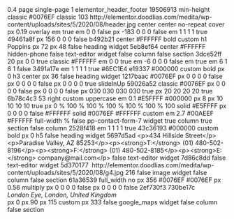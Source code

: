 <?xml version="1.0" encoding="UTF-8" ?>
<root>
  <version>0.4</version>
  <title>Contact</title>
  <type>page</type>
  <metadata>
    <template_type>single-page</template_type>
    <include_in_zip>1</include_in_zip>
    <elementor_pro_required/>
    <wp_page_template>elementor_header_footer</wp_page_template>
  </metadata>
  <content>
    <id>19506913</id>
    <settings>
      <height>min-height</height>
      <background_background>classic</background_background>
      <background_color>#0076EF</background_color>
      <background_overlay_background>classic</background_overlay_background>
      <background_overlay_image>
        <id>103</id>
        <url>http://elementor.doodlias.com/medita/wp-content/uploads/sites/5/2020/08/header.jpg</url>
      </background_overlay_image>
      <background_overlay_position>center center</background_overlay_position>
      <background_overlay_repeat>no-repeat</background_overlay_repeat>
      <background_overlay_size>cover</background_overlay_size>
      <background_overlay_opacity>
        <unit>px</unit>
        <size>0.19</size>
        <sizes/>
      </background_overlay_opacity>
      <overlay_blend_mode>overlay</overlay_blend_mode>
      <padding_mobile>
        <unit>em</unit>
        <top></top>
        <right></right>
        <bottom></bottom>
        <left></left>
        <isLinked>true</isLinked>
      </padding_mobile>
      <margin_mobile>
        <unit>em</unit>
        <top></top>
        <right>0</right>
        <bottom></bottom>
        <left>0</left>
        <isLinked>false</isLinked>
      </margin_mobile>
      <margin>
        <unit>px</unit>
        <top>-183</top>
        <right>0</right>
        <bottom>0</bottom>
        <left>0</left>
        <isLinked>false</isLinked>
      </margin>
      <padding>
        <unit>em</unit>
        <top>1</top>
        <right>1</right>
        <bottom>1</bottom>
        <left>1</left>
        <isLinked>true</isLinked>
      </padding>
    </settings>
    <elements>
      <id>49461a8f</id>
      <settings column_size='100' inline_size='null'>
        <padding>
          <unit>px</unit>
          <top>156</top>
          <right>0</right>
          <bottom>0</bottom>
          <left>0</left>
          <isLinked>false</isLinked>
        </padding>
      </settings>
      <elements>
        <id>b492b21</id>
        <settings padding_mobile='[object Object]'>
          <title>Contact</title>
          <align>center</align>
          <title_color>#FFFFFF</title_color>
          <typography_font_weight>bold</typography_font_weight>
          <typography_typography>custom</typography_typography>
          <header_size>h1</header_size>
          <typography_font_family>Poppins</typography_font_family>
          <typography_font_size>
            <unit>px</unit>
            <size>72</size>
            <sizes/>
          </typography_font_size>
          <typography_font_size_mobile>
            <unit>px</unit>
            <size>48</size>
            <sizes/>
          </typography_font_size_mobile>
        </settings>
        <elements/>
        <isInner>false</isInner>
        <widgetType>heading</widgetType>
        <elType>widget</elType>
      </elements>
      <elements>
        <id>5eb8ef64</id>
        <settings padding='[object Object]'>
          <align>center</align>
          <text_color>#FFFFFF</text_color>
          <hide_mobile>hidden-phone</hide_mobile>
        </settings>
        <elements/>
        <isInner>false</isInner>
        <widgetType>text-editor</widgetType>
        <elType>widget</elType>
      </elements>
      <isInner>false</isInner>
      <elType>column</elType>
    </elements>
    <isInner>false</isInner>
    <elType>section</elType>
  </content>
  <content>
    <id>3dce52ff</id>
    <settings>
      <structure>20</structure>
      <margin>
        <unit>px</unit>
        <top></top>
        <right>0</right>
        <bottom></bottom>
        <left>0</left>
        <isLinked>true</isLinked>
      </margin>
      <background_background>classic</background_background>
      <background_color>#FFFFFF</background_color>
      <margin_tablet>
        <unit>em</unit>
        <top></top>
        <right>0</right>
        <bottom></bottom>
        <left>0</left>
        <isLinked>true</isLinked>
      </margin_tablet>
      <margin_mobile>
        <unit>em</unit>
        <top>-6</top>
        <right>0</right>
        <bottom>0</bottom>
        <left>0</left>
        <isLinked>false</isLinked>
      </margin_mobile>
      <padding_tablet>
        <unit>em</unit>
        <top></top>
        <right></right>
        <bottom></bottom>
        <left></left>
        <isLinked>true</isLinked>
      </padding_tablet>
      <padding>
        <unit>em</unit>
        <top>6</top>
        <right>1</right>
        <bottom>6</bottom>
        <left>1</left>
        <isLinked>false</isLinked>
      </padding>
    </settings>
    <elements>
      <id>3491a17e</id>
      <settings column_size='50' inline_size='null' inline_size_tablet='65'>
        <padding>
          <unit>em</unit>
          <top>1</top>
          <right>1</right>
          <bottom>1</bottom>
          <left>1</left>
          <isLinked>true</isLinked>
        </padding>
        <background_color>#6EC1E4</background_color>
      </settings>
      <elements>
        <id>e19337</id>
        <settings>
          <title>Get in touch</title>
          <title_color>#000000</title_color>
          <typography_typography>custom</typography_typography>
          <typography_font_weight>bold</typography_font_weight>
          <typography_letter_spacing>
            <unit>px</unit>
            <size>0</size>
            <sizes/>
          </typography_letter_spacing>
          <header_size>h3</header_size>
          <align_mobile>center</align_mobile>
          <typography_font_size_mobile>
            <unit>px</unit>
            <size>36</size>
            <sizes/>
          </typography_font_size_mobile>
        </settings>
        <elements/>
        <isInner>false</isInner>
        <widgetType>heading</widgetType>
        <elType>widget</elType>
      </elements>
      <elements>
        <id>1217baac</id>
        <settings>
          <background_color>#0076EF</background_color>
          <padding>
            <unit>px</unit>
            <top>0</top>
            <right>0</right>
            <bottom>0</bottom>
            <left>0</left>
            <isLinked>false</isLinked>
          </padding>
          <padding_tablet>
            <unit>px</unit>
            <top>0</top>
            <right>0</right>
            <bottom>0</bottom>
            <left>0</left>
            <isLinked>false</isLinked>
          </padding_tablet>
          <padding_mobile>
            <unit>px</unit>
            <top>0</top>
            <right>0</right>
            <bottom>0</bottom>
            <left>0</left>
            <isLinked>true</isLinked>
          </padding_mobile>
          <animation>slideInUp</animation>
        </settings>
        <elements>
          <id>59026a52</id>
          <settings column_size='100' inline_size='null'>
            <background_background>classic</background_background>
            <background_color>#0076EF</background_color>
            <margin_tablet>
              <unit>px</unit>
              <top>0</top>
              <right>0</right>
              <bottom>0</bottom>
              <left>0</left>
              <isLinked>false</isLinked>
            </margin_tablet>
            <margin_mobile>
              <unit>px</unit>
              <top>0</top>
              <right>0</right>
              <bottom>0</bottom>
              <left>0</left>
              <isLinked>false</isLinked>
            </margin_mobile>
            <padding>
              <unit>px</unit>
              <top>030</top>
              <right>030</right>
              <bottom>030</bottom>
              <left>030</left>
              <isLinked>true</isLinked>
            </padding>
            <padding_tablet>
              <unit>px</unit>
              <top>20</top>
              <right>20</right>
              <bottom>20</bottom>
              <left>20</left>
              <isLinked>true</isLinked>
            </padding_tablet>
          </settings>
          <elements>
            <id>6b78c4c3</id>
            <settings margin='[object Object]' padding='[object Object]' border_radius='[object Object]'>
              <contact_form_list>53</contact_form_list>
              <heading_alignment>right</heading_alignment>
              <title_typography_typography>custom</title_typography_typography>
              <title_typography_text_transform>uppercase</title_typography_text_transform>
              <title_typography_line_height>
                <unit>em</unit>
                <size>0.1</size>
                <sizes/>
              </title_typography_line_height>
              <field_bg>#E5FFFF</field_bg>
              <field_text_color>#000000</field_text_color>
              <input_spacing>
                <unit>px</unit>
                <size>8</size>
                <sizes/>
              </input_spacing>
              <field_padding>
                <unit>px</unit>
                <top>10</top>
                <right>10</right>
                <bottom>10</bottom>
                <left>10</left>
                <isLinked>true</isLinked>
              </field_padding>
              <text_indent>
                <unit>px</unit>
                <size>0</size>
                <sizes/>
              </text_indent>
              <input_width>
                <unit>%</unit>
                <size>100</size>
                <sizes/>
              </input_width>
              <input_width_tablet>
                <unit>%</unit>
                <size>100</size>
                <sizes/>
              </input_width_tablet>
              <input_width_mobile>
                <unit>%</unit>
                <size>100</size>
                <sizes/>
              </input_width_mobile>
              <textarea_width>
                <unit>%</unit>
                <size>100</size>
                <sizes/>
              </textarea_width>
              <textarea_width_tablet>
                <unit>%</unit>
                <size>100</size>
                <sizes/>
              </textarea_width_tablet>
              <textarea_width_mobile>
                <unit>%</unit>
                <size>100</size>
                <sizes/>
              </textarea_width_mobile>
              <field_border_border>solid</field_border_border>
              <field_border_color>#E5FFFF</field_border_color>
              <field_radius>
                <unit>px</unit>
                <top>0</top>
                <right>0</right>
                <bottom>0</bottom>
                <left>0</left>
                <isLinked>false</isLinked>
              </field_radius>
              <field_bg_focus>#FFFFFF</field_bg_focus>
              <input_border_focus_border>solid</input_border_focus_border>
              <input_border_focus_color>#0076EF</input_border_focus_color>
              <text_color_label>#FFFFFF</text_color_label>
              <typography_label_typography>custom</typography_label_typography>
              <typography_label_line_height>
                <unit>em</unit>
                <size>2.7</size>
                <sizes/>
              </typography_label_line_height>
              <button_bg_color_normal>#00AEEF</button_bg_color_normal>
              <button_bg_color_hover>#FFFFFF</button_bg_color_hover>
              <button_width_type>full-width</button_width_type>
              <button_margin_mobile>
                <unit>%</unit>
                <size></size>
                <sizes/>
              </button_margin_mobile>
            </settings>
            <elements/>
            <isInner>false</isInner>
            <widgetType>pp-contact-form-7</widgetType>
            <elType>widget</elType>
          </elements>
          <isInner>true</isInner>
          <elType>column</elType>
        </elements>
        <isInner>true</isInner>
        <elType>section</elType>
      </elements>
      <isInner>false</isInner>
      <elType>column</elType>
    </elements>
    <elements>
      <id>2528f418</id>
      <settings column_size='50' inline_size='null' inline_size_tablet='35'>
        <padding>
          <unit>em</unit>
          <top>1</top>
          <right>1</right>
          <bottom>1</bottom>
          <left>1</left>
          <isLinked>true</isLinked>
        </padding>
      </settings>
      <elements>
        <id>43c36193</id>
        <settings>
          <title>Mauris sit amet velit at tortor fermentum porta.</title>
          <title_color>#000000</title_color>
          <typography_typography>custom</typography_typography>
          <typography_font_weight>bold</typography_font_weight>
          <typography_letter_spacing>
            <unit>px</unit>
            <size>0</size>
            <sizes/>
          </typography_letter_spacing>
          <header_size>h5</header_size>
        </settings>
        <elements/>
        <isInner>false</isInner>
        <widgetType>heading</widgetType>
        <elType>widget</elType>
      </elements>
      <elements>
        <id>5697d5ad</id>
        <settings>
          <editor>&lt;p&gt;434 Hillside Street&lt;/p&gt;&lt;p&gt;Paradise Valley, AZ 85253&lt;/p&gt;&lt;p&gt;&lt;strong&gt;T:&lt;/strong&gt; (01) 480-502-8196&lt;/p&gt;&lt;p&gt;&lt;strong&gt;F:&lt;/strong&gt; (01) 480-502-8185&lt;/p&gt;&lt;p&gt;&lt;strong&gt;E:&lt;/strong&gt; company@mail.com&lt;/p&gt;</editor>
        </settings>
        <elements/>
        <isInner>false</isInner>
        <widgetType>text-editor</widgetType>
        <elType>widget</elType>
      </elements>
      <elements>
        <id>7d86c8dd</id>
        <settings/>
        <elements/>
        <isInner>false</isInner>
        <widgetType>text-editor</widgetType>
        <elType>widget</elType>
      </elements>
      <elements>
        <id>5d370177</id>
        <settings>
          <image>
            <url>http://elementor.doodlias.com/medita/wp-content/uploads/sites/5/2020/08/g4.jpg</url>
            <id>216</id>
          </image>
        </settings>
        <elements/>
        <isInner>false</isInner>
        <widgetType>image</widgetType>
        <elType>widget</elType>
      </elements>
      <isInner>false</isInner>
      <elType>column</elType>
    </elements>
    <isInner>false</isInner>
    <elType>section</elType>
  </content>
  <content>
    <id>61a36539</id>
    <settings>
      <layout>full_width</layout>
      <gap>no</gap>
      <custom_height>
        <unit>px</unit>
        <size>356</size>
        <sizes/>
      </custom_height>
      <background_color>#0076EF</background_color>
      <background_overlay_color>#0076EF</background_overlay_color>
      <background_overlay_opacity>
        <unit>px</unit>
        <size>0.56</size>
        <sizes/>
      </background_overlay_opacity>
      <overlay_blend_mode>multiply</overlay_blend_mode>
      <margin>
        <unit>px</unit>
        <top>0</top>
        <right>0</right>
        <bottom>0</bottom>
        <left>0</left>
        <isLinked>false</isLinked>
      </margin>
      <padding>
        <unit>px</unit>
        <top>0</top>
        <right>0</right>
        <bottom>0</bottom>
        <left>0</left>
        <isLinked>false</isLinked>
      </padding>
    </settings>
    <elements>
      <id>2ef730f3</id>
      <settings column_size='100' inline_size='null'/>
      <elements>
        <id>730be17c</id>
        <settings background_color='#0076EF' margin='[object Object]' padding='[object Object]'>
          <address>London Eye, London, United Kingdom</address>
          <css_filters_saturate>
            <unit>px</unit>
            <size>0</size>
            <sizes/>
          </css_filters_saturate>
          <css_filters_brightness>
            <unit>px</unit>
            <size>90</size>
            <sizes/>
          </css_filters_brightness>
          <css_filters_contrast>
            <unit>px</unit>
            <size>115</size>
            <sizes/>
          </css_filters_contrast>
          <css_filters_css_filter>custom</css_filters_css_filter>
          <height>
            <unit>px</unit>
            <size>333</size>
            <sizes/>
          </height>
        </settings>
        <elements/>
        <isInner>false</isInner>
        <widgetType>google_maps</widgetType>
        <elType>widget</elType>
      </elements>
      <isInner>false</isInner>
      <elType>column</elType>
    </elements>
    <isInner>false</isInner>
    <elType>section</elType>
  </content>
</root>
